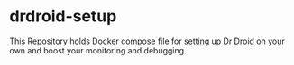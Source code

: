 # drdroid-setup
This Repository holds Docker compose file for setting up Dr Droid on your own and boost your monitoring and debugging.
